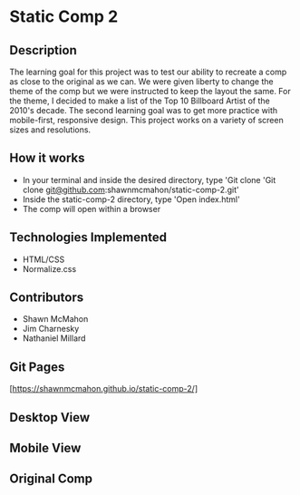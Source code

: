 # Static Comp 2

## Description
The learning goal for this project was to test our ability to recreate a comp as close to the original as we can. We were given liberty to change the theme of the comp but we were instructed to keep the layout the same. For the theme, I decided
to make a list of the Top 10 Billboard Artist of the 2010's decade. The second learning goal was to get more practice with mobile-first, responsive design. This
project works on a variety of screen sizes and resolutions.

## How it works
- In your terminal and inside the desired directory,
type 'Git clone 'Git clone git@github.com:shawnmcmahon/static-comp-2.git'
- Inside the static-comp-2 directory,
type 'Open index.html'
- The comp will open within a browser

## Technologies Implemented
- HTML/CSS
- Normalize.css

## Contributors
- Shawn McMahon
- Jim Charnesky
- Nathaniel Millard

## Git Pages
[https://shawnmcmahon.github.io/static-comp-2/]

## Desktop View

## Mobile View

## Original Comp
